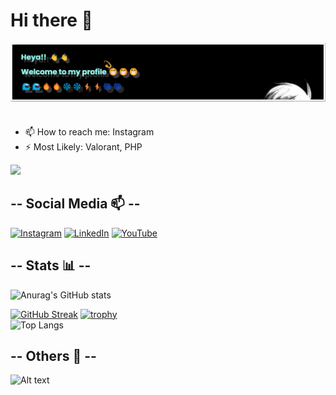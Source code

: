 # Hi there 👋

<!--
**kaelune/kaelune** is a ✨ _special_ ✨ repository because its `README.md` (this file) appears on your GitHub profile.

Here are some ideas to get you started:

- 🔭 I’m currently working on ...
- 🌱 I’m currently learning ...
- 👯 I’m looking to collaborate on ...
- 🤔 I’m looking for help with ...
- 💬 Ask me about ...
- 📫 How to reach me: ...
- 😄 Pronouns: ...
- ⚡ Most Likely: ...
-->
 <img align="left" alt="Banner" width="700" src="banner.png">
<br><br>
<br><br>
<br><br>
<br>

- 📫 How to reach me: Instagram
- ⚡ Most Likely: Valorant, PHP

![](https://komarev.com/ghpvc/?username=kaelune&color=blueviolet)

## -- Social Media 📫 --
<!-- <p align="left">
<a href="https://www.linkedin.com/in/pilar-filino-hadi-791637235/" target="blank"><img align="center" src="https://cdn.jsdelivr.net/npm/simple-icons@3.0.1/icons/linkedin.svg" alt="" height="30" width="40" /></a>
<a href="https://www.instagram.com/laaarhad_i/" target="blank"><img align="center" src="https://cdn.jsdelivr.net/npm/simple-icons@3.0.1/icons/instagram.svg" alt="" height="30" width="40" /></a>
<a href="https://www.youtube.com/channel/UC_IY4XJMsXu7e1uc3wRSnXw" target="blank"><img align="center" src="https://cdn.jsdelivr.net/npm/simple-icons@3.0.1/icons/youtube.svg" alt="" height="30" width="40" /></a>
</p> -->
[![Instagram](https://img.shields.io/badge/Instagram-%23E4405F.svg?style=for-the-badge&logo=Instagram&logoColor=white)](https://www.instagram.com/laaarhad_i/)
[![LinkedIn](https://img.shields.io/badge/linkedin-%230077B5.svg?style=for-the-badge&logo=linkedin&logoColor=white)](https://www.linkedin.com/in/pilar-filino-hadi-791637235/)
[![YouTube](https://img.shields.io/badge/YouTube-%23FF0000.svg?style=for-the-badge&logo=YouTube&logoColor=white)
](https://www.youtube.com/@vermillistatz/featured)

## -- Stats 📊 --

![Anurag's GitHub stats](https://github-readme-stats.vercel.app/api?username=kaelune&show_icons=true&border_radius=5&theme=neon&card_width=400&card_height=80&locale=id)

[![GitHub Streak](http://github-readme-streak-stats.herokuapp.com?user=kaelune&theme=neon&hide_border=false&border_radius=5&locale=id&mode=weekly&card_width=600)](https://git.io/streak-stats)
[![trophy](https://github-profile-trophy.vercel.app/?username=kaelune&theme=radical&border_radius=5&locale=id)](https://github.com/kaelune/github-profile-trophy)
<br>
![Top Langs](https://github-readme-stats.vercel.app/api/top-langs/?username=kaelune&layout=compact&theme=neon&border_radius=5&locale=id&card_width=365)

## -- Others 🍃 --
![Alt text](https://spotify-recently-played-readme.vercel.app/api?user=315oy5hzjv4wjew5zztjbgz7jzyy&count=3)
